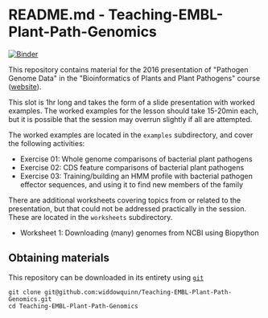 # README.md - Teaching-EMBL-Plant-Path-Genomics

[![Binder](http://mybinder.org/badge.svg)](http://mybinder.org/repo/widdowquinn/Teaching-EMBL-Plant-Path-Genomics)

This repository contains material for the 2016 presentation of "Pathogen Genome Data" in the "Bioinformatics of Plants and Plant Pathogens" course ([website](https://www.ebi.ac.uk/training/events/2016/bioinformatics-plants-and-plant-pathogens)).

This slot is 1hr long and takes the form of a slide presentation with worked examples. The worked examples for the lesson should take 15-20min each, but it is possible that the session may overrun slightly if all are attempted.

The worked examples are located in the `examples` subdirectory, and cover the following activities:

* Exercise 01: Whole genome comparisons of bacterial plant pathogens
* Exercise 02: CDS feature comparisons of bacterial plant pathogens
* Exercise 03: Training/building an HMM profile with bacterial pathogen effector sequences, and using it to find new members of the family

There are additional worksheets covering topics from or related to the presentation, but that could not be addressed practically in the session. These are located in the `worksheets` subdirectory.

* Worksheet 1: Downloading (many) genomes from NCBI using Biopython

## Obtaining materials

This repository can be downloaded in its entirety using [`git`](http://blog.scottlowe.org/2015/01/14/non-programmer-git-intro/)

```
git clone git@github.com:widdowquinn/Teaching-EMBL-Plant-Path-Genomics.git
cd Teaching-EMBL-Plant-Path-Genomics
```
